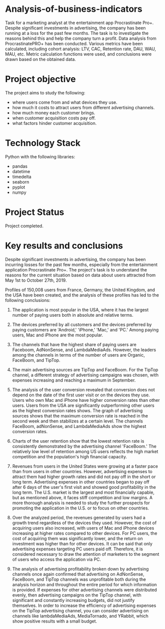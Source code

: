 # Analysis-of-business-indicators

Task for a marketing analyst at the entertainment app Procrastinate Pro+. Despite significant investments in advertising, the company has been running at a loss for the past few months. The task is to investigate the reasons behind this and help the company turn a profit. Data analysis from ProcrastinatePRO+ has been conducted. Various metrics have been calculated, including cohort analysis: LTV, CAC, Retention rate, DAU, WAU, MAU, etc. Metric calculation functions were used, and conclusions were drawn based on the obtained data.

# Project objective

The project aims to study the following:
- where users come from and what devices they use.
- how much it costs to attract users from different advertising channels.
- how much money each customer brings.
- when customer acquisition costs pay off.
- what factors hinder customer acquisition.

# Technology Stack

Python with the following libraries:
- pandas
- datetime
- timedelta
- seaborn 
- pyplot 
- numpy 

# Project Status

Project completed.

# Key results and conclusions

Despite significant investments in advertising, the company has been incurring losses for the past few months, especially from the entertainment application Procrastinate Pro+. The project's task is to understand the reasons for the current situation based on data about users attracted from May 1st to October 27th, 2019.

Profiles of 150,008 users from France, Germany, the United Kingdom, and the USA have been created, and the analysis of these profiles has led to the following conclusions:

1) The application is most popular in the USA, where it has the largest number of paying users both in absolute and relative terms.

2) The devices preferred by all customers and the devices preferred by paying customers are 'Android,' 'iPhone,' 'Mac,' and 'PC.' Among paying users, Mac and iPhone are the most popular.

3) The channels that have the highest share of paying users are Faceboom, AdNonSense, and LambdaMediaAds. However, the leaders among the channels in terms of the number of users are Organic, FaceBoom, and TipTop.

4) The main advertising sources are TipTop and FaceBoom. For the TipTop channel, a different strategy of advertising campaigns was chosen, with expenses increasing and reaching a maximum in September.

5) The analysis of the user conversion revealed that conversion does not depend on the date of the first user visit or on the devices they use. Users who own Mac and iPhone have higher conversion rates than other users. Users from the USA are significantly outperforming other users as the highest conversion rates shows. The graph of advertising sources shows that the maximum conversion rate is reached in the second week and then stabilizes at a certain level. The channels FaceBoom, adNonSense, and LambdaMediaAds show the highest conversion rates.

6) Charts of the user retention show that the lowest retention rate is consistently demonstrated by the advertising channel 'FaceBoom.' The relatively low level of retention among US users reflects the high market competition and the population's high financial capacity.

7) Revenues from users in the United States were growing at a faster pace than from users in other countries. However, advertising expenses to attract them had higher growth rates and did not pay off in the short or long term. Advertising expenses in other countries began to pay off after 6 days of the user's first visit and showed good profitability in the long term. The U.S. market is the largest and most financially capable, but as mentioned above, it faces stiff competition and low margins. A more thorough analysis is needed to study the further prospects for promoting the application in the U.S. or to focus on other countries.

8) Over the analyzed period, the revenues generated by users had a growth trend regardless of the devices they used. However, the cost of acquiring users also increased, with users of Mac and iPhone devices increasing at higher rates compared to other devices. For PC users, the cost of acquiring them was significantly lower, and the return on investment was higher than for other devices. It can be said that only advertising expenses targeting PC users paid off. Therefore, it is considered necessary to draw the attention of marketers to the segment of users who access the application via PC.

9) The analysis of advertising profitability broken down by advertising channels once again confirmed that advertising on AdNonSense, FaceBoom, and TipTop channels was unprofitable both during the analysis horizon and throughout the entire period for which information is provided. If expenses for other advertising channels were distributed evenly, then advertising campaigns on the TipTop channel, with significant and constantly increasing budgets, did not justify themselves. In order to increase the efficiency of advertising expenses on the TipTop advertising channel, you can consider advertising on channels like lambdaMediaAds, MediaTornado, and YRabbit, which show positive results with a small budget.